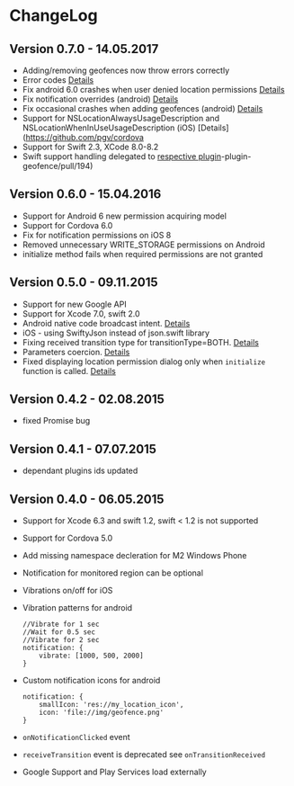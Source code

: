# ChangeLog

## Version 0.7.0 - 14.05.2017

- Adding/removing geofences now throw errors correctly
- Error codes [Details](https://github.com/pgv/cordova-plugin-geofence#error-codes)
- Fix android 6.0 crashes when user denied location permissions [Details](https://github.com/pgv/cordova-plugin-geofence/issues/196)
- Fix notification overrides (android) [Details](https://github.com/pgv/cordova-plugin-geofence/issues/195)
- Fix occasional crashes when adding geofences (android) [Details](https://github.com/pgv/cordova-plugin-geofence/issues/196)
- Support for NSLocationAlwaysUsageDescription and NSLocationWhenInUseUsageDescription (iOS) [Details](https://github.com/pgv/cordova
- Support for Swift 2.3, XCode 8.0-8.2
- Swift support handling delegated to [respective plugin](https://github.com/akofman/cordova-plugin-add-swift-support)-plugin-geofence/pull/194)

## Version 0.6.0 - 15.04.2016

- Support for Android 6 new permission acquiring model
- Support for Cordova 6.0
- Fix for notification permissions on iOS 8
- Removed unnecessary WRITE_STORAGE permissions on Android
- initialize method fails when required permissions are not granted

## Version 0.5.0 - 09.11.2015

- Support for new Google API
- Support for Xcode 7.0, swift 2.0
- Android native code broadcast intent. [Details](https://github.com/pgv/cordova-plugin-geofence#listening-for-geofence-transitions-in-native-code)
- iOS - using SwiftyJson instead of json.swift library
- Fixing received transition type for transitionType=BOTH. [Details](https://github.com/pgv/cordova-plugin-geofence/issues/91)
- Parameters coercion. [Details](https://github.com/pgv/cordova-plugin-geofence/issues/84)
- Fixed displaying location permission dialog only when `initialize` function is called. [Details](https://github.com/pgv/cordova-plugin-geofence/issues/85)

## Version 0.4.2 - 02.08.2015

- fixed Promise bug

## Version 0.4.1 - 07.07.2015

- dependant plugins ids updated

## Version 0.4.0 - 06.05.2015

- Support for Xcode 6.3 and swift 1.2, swift < 1.2 is not supported
- Support for Cordova 5.0
- Add missing namespace decleration for M2 Windows Phone
- Notification for monitored region can be optional
- Vibrations on/off for iOS
- Vibration patterns for android

    ```
    //Vibrate for 1 sec
    //Wait for 0.5 sec
    //Vibrate for 2 sec
    notification: {
        vibrate: [1000, 500, 2000]
    }
    ```
- Custom notification icons for android

    ```
    notification: {
        smallIcon: 'res://my_location_icon',
        icon: 'file://img/geofence.png'
    }
    ```
- `onNotificationClicked` event
- `receiveTransition` event is deprecated see `onTransitionReceived`
- Google Support and Play Services load externally
